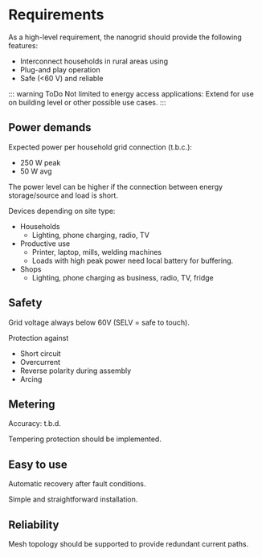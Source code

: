 # Requirements

As a high-level requirement, the nanogrid should provide the following features:

- Interconnect households in rural areas using
- Plug-and play operation
- Safe (<60 V) and reliable

::: warning ToDo
Not limited to energy access applications: Extend for use on building level or other possible use cases.
:::

## Power demands

Expected power per household grid connection (t.b.c.):

- 250 W peak
- 50 W avg

The power level can be higher if the connection between energy storage/source and load is short.

Devices depending on site type:

- Households
  - Lighting, phone charging, radio, TV
- Productive use
  - Printer, laptop, mills, welding machines
  - Loads with high peak power need local battery for buffering.
- Shops
  - Lighting, phone charging as business, radio, TV, fridge

## Safety

Grid voltage always below 60V (SELV = safe to touch).

Protection against

- Short circuit
- Overcurrent
- Reverse polarity during assembly
- Arcing

## Metering

Accuracy: t.b.d.

Tempering protection should be implemented.

## Easy to use

Automatic recovery after fault conditions.

Simple and straightforward installation.

## Reliability

Mesh topology should be supported to provide redundant current paths.
